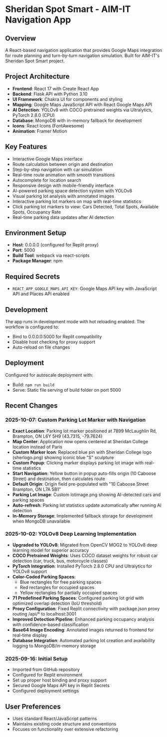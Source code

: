 # Sheridan Spot Smart - AIM-IT Navigation App

## Overview
A React-based navigation application that provides Google Maps integration for route planning and turn-by-turn navigation simulation. Built for AIM-IT's Sheridan Spot Smart project.

## Project Architecture
- **Frontend**: React 17 with Create React App
- **Backend**: Flask API with Python 3.10
- **UI Framework**: Chakra UI for components and styling
- **Mapping**: Google Maps JavaScript API with React Google Maps API
- **AI Detection**: YOLOv8 with COCO pretrained weights via Ultralytics, PyTorch 2.8.0 (CPU)
- **Database**: MongoDB with in-memory fallback for development
- **Icons**: React Icons (FontAwesome)
- **Animation**: Framer Motion

## Key Features
- Interactive Google Maps interface
- Route calculation between origin and destination
- Step-by-step navigation with car simulation
- Real-time route animation with smooth transitions
- Autocomplete for location search
- Responsive design with mobile-friendly interface
- AI-powered parking space detection system with YOLOv8
- Visual parking lot analysis with annotated images
- Interactive parking lot markers on map with real-time statistics
- Click parking lot markers to view: Cars Detected, Total Spots, Available Spots, Occupancy Rate
- Real-time parking data updates after AI detection

## Environment Setup
- **Host**: 0.0.0.0 (configured for Replit proxy)
- **Port**: 5000
- **Build Tool**: webpack via react-scripts
- **Package Manager**: npm

## Required Secrets
- `REACT_APP_GOOGLE_MAPS_API_KEY`: Google Maps API key with JavaScript API and Places API enabled

## Development
The app runs in development mode with hot reloading enabled. The workflow is configured to:
- Bind to 0.0.0.0:5000 for Replit compatibility
- Disable host checking for proxy support
- Auto-reload on file changes

## Deployment
Configured for autoscale deployment with:
- Build: `npm run build`
- Serve: Static file serving of build folder on port 5000

## Recent Changes

### 2025-10-07: Custom Parking Lot Marker with Navigation
- **Exact Location**: Parking lot marker positioned at 7899 McLaughlin Rd, Brampton, ON L6Y 5H9 (43.7315, -79.7624)
- **Map Center**: Application now opens centered at Sheridan College location instead of Paris
- **Custom Marker Icon**: Replaced blue pin with Sheridan College logo (sherlogo.png) showing iconic blue "S" sculpture
- **Custom Popup**: Clicking marker displays parking lot image with real-time statistics
- **Start Navigation**: Yellow button in popup auto-fills origin (10 Caboose Street) and destination, then calculates route
- **Default Origin**: Origin field pre-populated with "10 Caboose Street Brampton, ON L7A 5B1"
- **Parking Lot Image**: Custom lotimage.png showing AI-detected cars and parking spaces
- **Auto-refresh**: Parking lot statistics update automatically after running AI detection
- **In-Memory Storage**: Implemented fallback storage for development when MongoDB unavailable

### 2025-10-02: YOLOv8 Deep Learning Implementation
- **Upgraded to YOLOv8**: Migrated from OpenCV MOG2 to YOLOv8 deep learning model for superior accuracy
- **COCO Pretrained Weights**: Uses COCO dataset weights for robust car detection (car, truck, bus, motorcycle classes)
- **PyTorch Integration**: Installed PyTorch 2.8.0 CPU and Ultralytics for YOLOv8 support
- **Color-Coded Parking Spaces**: 
  - Blue rectangles for free parking spaces
  - Red rectangles for occupied spaces
  - Yellow rectangles for partially occupied spaces
- **71 Predefined Parking Spaces**: Configured parking lot grid with optimized overlap detection (IoU threshold)
- **Proxy Configuration**: Fixed Replit connectivity with package.json proxy routing /api/* to localhost:3001
- **Improved Detection Pipeline**: Enhanced parking occupancy analysis with confidence-based classification
- **Base64 Image Encoding**: Annotated images returned to frontend for real-time display
- **Database Integration**: Automated parking lot creation and availability logging to MongoDB/in-memory storage

### 2025-09-16: Initial Setup
- Imported from GitHub repository
- Configured for Replit environment
- Set up proper host binding and proxy support
- Secured Google Maps API key in Replit Secrets
- Configured deployment settings

## User Preferences
- Uses standard React/JavaScript patterns
- Maintains existing code structure and conventions
- Focuses on functionality over extensive refactoring